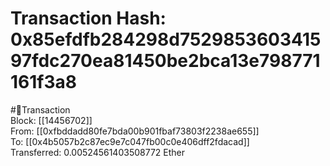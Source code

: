 
Transaction Hash: 0x85efdfb284298d752985360341597fdc270ea81450be2bca13e798771161f3a8
====================================================================================
  
#💸Transaction  
Block: [[14456702]]  
From: [[0xfbddadd80fe7bda00b901fbaf73803f2238ae655]]  
To: [[0x4b5057b2c87ec9e7c047fb00c0e406dff2fdacad]]  
Transferred: 0.00524561403508772 Ether